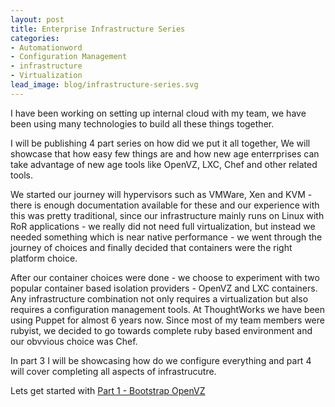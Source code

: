 ```yaml
---
layout: post
title: Enterprise Infrastructure Series
categories:
- Automationword
- Configuration Management
- infrastructure
- Virtualization
lead_image: blog/infrastructure-series.svg
---
```

I have been working on setting up internal cloud with my team, we have been using many technologies to build all these things together.

I will be publishing 4 part series on how did we put it all together, We will showcase that how easy few things are and how new age enterrprises can take advantage of new age tools like OpenVZ, LXC, Chef and other related tools.

We started our journey will hypervisors such as VMWare, Xen and KVM - there is enough documentation available for these and our experience with this was pretty traditional, since our infrastructure mainly runs on Linux with RoR applications - we really did not need full virtualization, but instead we needed something which is near native performance - we went through the journey of choices and finally decided that containers were the right platform choice.

After our container choices were done - we choose to experiment with two popular container based isolation providers - OpenVZ and LXC containers. Any infrastructure combination not only requires a virtualization but also requires a configuration management tools. At ThoughtWorks we have been using Puppet for almost 6 years now. Since most of my team members were rubyist, we decided to go towards complete ruby based environment and our obvvious choice was Chef.

In part 3 I will be showcasing how do we configure everything and part 4 will cover completing all aspects of infrastrucutre.

Lets get started with [Part 1 - Bootstrap OpenVZ](/thoughts/part-1-bootstrap-openvz)
